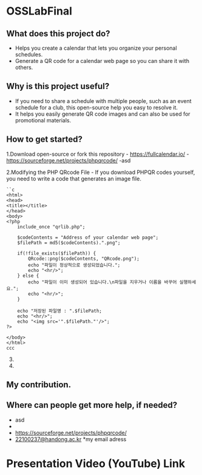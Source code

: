 # OSSLabFinal

What does this project do?
--------------------------
  - Helps you create a calendar that lets you organize your personal schedules.
  - Generate a QR code for a calendar web page so you can share it with others.

Why is this project useful?
--------------------------
  - If you need to share a schedule with multiple people, such as an event schedule for a club, this open-source help you easy to resolve it.
  - It helps you easily generate QR code images and can also be used for promotional materials.

How to get started?
--------------------------
  1.Download open-source or fork this repository 
    - https://fullcalendar.io/
    - https://sourceforge.net/projects/phpqrcode/
    -asd
  
  2.Modifying the PHP QRcode File 
    - If you download PHPQR codes yourself, you need to write a code that generates an image file.
    
    ``c
    <html>
    <head>
    <title></title>
    </head>
    <body>
    <?php
        include_once "qrlib.php";

        $codeContents = "Address of your calendar web page";
        $filePath = md5($codeContents).".png";

        if(!file_exists($filePath)) {
            QRcode::png($codeContents, "QRcode.png");
            echo "파일이 정상적으로 생성되었습니다.";
            echo "<hr/>";
        } else {
            echo "파일이 이미 생성되어 있습니다.\n파일을 지우거나 이름을 바꾸어 실행하세요.";
            echo "<hr/>";
        }

        echo "저장된 파일명 : ".$filePath;
        echo "<hr/>";
        echo "<img src='".$filePath."'/>";
    ?>

    </body>
    </html>
    ccc
  
  3.
  
  4.



My contribution.
--------------------------



Where can people get more help, if needed?
--------------------------
  - asd
  -  
  - https://sourceforge.net/projects/phpqrcode/
  - 22100237@handong.ac.kr
    *my email adress


Presentation Video (YouTube) Link
==========================


